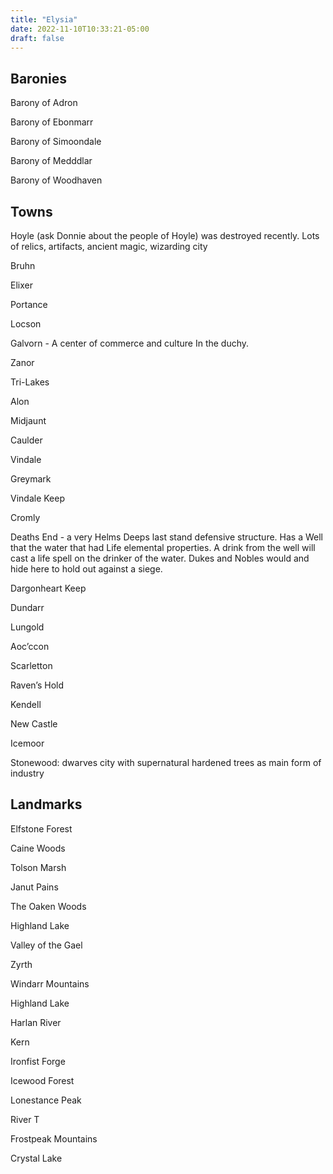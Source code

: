 ```yaml
---
title: "Elysia"
date: 2022-11-10T10:33:21-05:00
draft: false
---
```


## Baronies

Barony of Adron

Barony of Ebonmarr

Barony of Simoondale

Barony of Medddlar

Barony of Woodhaven

## Towns

Hoyle (ask Donnie about the people of Hoyle) was destroyed recently. Lots of relics, artifacts, ancient magic, wizarding city 

Bruhn

Elixer

Portance

Locson

Galvorn - A center of commerce and culture In the duchy.

Zanor

Tri-Lakes

Alon

Midjaunt

Caulder

Vindale

Greymark

Vindale Keep

Cromly

Deaths End - a very Helms Deeps last stand defensive structure. Has a Well that the water that had Life elemental properties. A drink from the well will cast a life spell on the drinker of the water. Dukes and Nobles would and hide here to hold out against a siege. 

Dargonheart Keep

Dundarr

Lungold

Aoc’ccon 

Scarletton

Raven’s Hold

Kendell

New Castle

Icemoor

Stonewood: dwarves city with supernatural hardened trees as main form of industry 

## Landmarks

Elfstone Forest

Caine Woods

Tolson Marsh

Janut Pains

The Oaken Woods

Highland Lake

Valley of the Gael

Zyrth

Windarr Mountains

Highland Lake

Harlan River

Kern

Ironfist Forge

Icewood Forest

Lonestance Peak

River T

Frostpeak Mountains

Crystal Lake